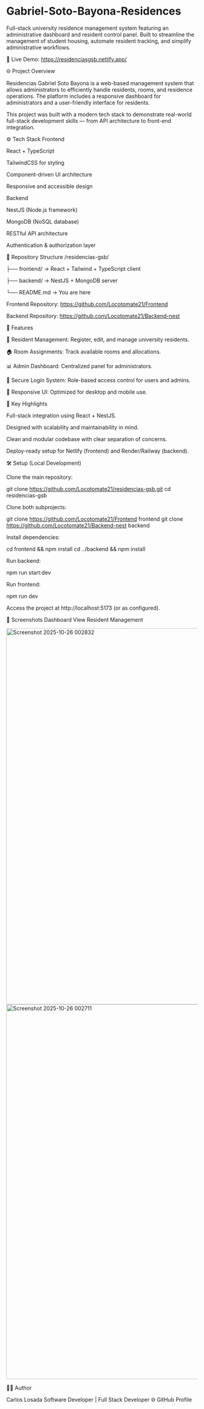 # Gabriel-Soto-Bayona-Residences

Full-stack university residence management system featuring an administrative dashboard and resident control panel.
Built to streamline the management of student housing, automate resident tracking, and simplify administrative workflows.

🔗 Live Demo: https://residenciasgsb.netlify.app/

🌐 Project Overview

Residencias Gabriel Soto Bayona is a web-based management system that allows administrators to efficiently handle residents, rooms, and residence operations.
The platform includes a responsive dashboard for administrators and a user-friendly interface for residents.

This project was built with a modern tech stack to demonstrate real-world full-stack development skills — from API architecture to front-end integration.

⚙️ Tech Stack
Frontend

React + TypeScript

TailwindCSS for styling

Component-driven UI architecture

Responsive and accessible design

Backend

NestJS (Node.js framework)

MongoDB (NoSQL database)

RESTful API architecture

Authentication & authorization layer

🧩 Repository Structure
/residencias-gsb/

├── frontend/   → React + Tailwind + TypeScript client

├── backend/    → NestJS + MongoDB server

└── README.md   → You are here


Frontend Repository: https://github.com/Locotomate21/Frontend

Backend Repository: https://github.com/Locotomate21/Backend-nest

🚀 Features

👥 Resident Management: Register, edit, and manage university residents.

🏠 Room Assignments: Track available rooms and allocations.

📊 Admin Dashboard: Centralized panel for administrators.

🔐 Secure Login System: Role-based access control for users and admins.

📱 Responsive UI: Optimized for desktop and mobile use.

🧠 Key Highlights

Full-stack integration using React + NestJS.

Designed with scalability and maintainability in mind.

Clean and modular codebase with clear separation of concerns.

Deploy-ready setup for Netlify (frontend) and Render/Railway (backend).

🛠️ Setup (Local Development)

Clone the main repository:

git clone https://github.com/Locotomate21/residencias-gsb.git
cd residencias-gsb


Clone both subprojects:

git clone https://github.com/Locotomate21/Frontend frontend
git clone https://github.com/Locotomate21/Backend-nest backend


Install dependencies:

cd frontend && npm install
cd ../backend && npm install


Run backend:

npm run start:dev


Run frontend:

npm run dev


Access the project at http://localhost:5173 (or as configured).

📸 Screenshots
Dashboard View	Resident Management

<img width="1919" height="989" alt="Screenshot 2025-10-26 002832" src="https://github.com/user-attachments/assets/dd8d5212-8174-44c9-b85d-7c458a1936f2" />
<img width="1919" height="986" alt="Screenshot 2025-10-26 002711" src="https://github.com/user-attachments/assets/e2ce4bef-e779-4b24-8ddd-6c5976f9cf31" />


👨‍💻 Author

Carlos Losada
Software Developer | Full Stack Developer
🌐 GitHub Profile

